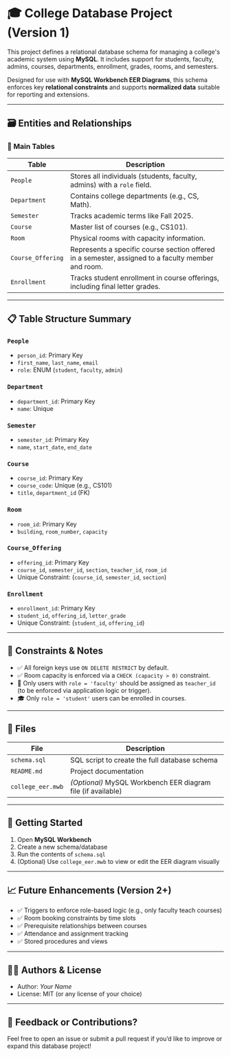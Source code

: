 # 🎓 College Database Project (Version 1)

This project defines a relational database schema for managing a college's academic system using **MySQL**. It includes support for students, faculty, admins, courses, departments, enrollment, grades, rooms, and semesters.

Designed for use with **MySQL Workbench EER Diagrams**, this schema enforces key **relational constraints** and supports **normalized data** suitable for reporting and extensions.

---

## 🗃️ Entities and Relationships

### 📌 Main Tables

| Table             | Description |
|------------------|-------------|
| `People`         | Stores all individuals (students, faculty, admins) with a `role` field. |
| `Department`     | Contains college departments (e.g., CS, Math). |
| `Semester`       | Tracks academic terms like Fall 2025. |
| `Course`         | Master list of courses (e.g., CS101). |
| `Room`           | Physical rooms with capacity information. |
| `Course_Offering`| Represents a specific course section offered in a semester, assigned to a faculty member and room. |
| `Enrollment`     | Tracks student enrollment in course offerings, including final letter grades. |

---

## 📋 Table Structure Summary

### `People`

- `person_id`: Primary Key
- `first_name`, `last_name`, `email`
- `role`: ENUM (`student`, `faculty`, `admin`)

### `Department`

- `department_id`: Primary Key
- `name`: Unique

### `Semester`

- `semester_id`: Primary Key
- `name`, `start_date`, `end_date`

### `Course`

- `course_id`: Primary Key
- `course_code`: Unique (e.g., CS101)
- `title`, `department_id` (FK)

### `Room`

- `room_id`: Primary Key
- `building`, `room_number`, `capacity`

### `Course_Offering`

- `offering_id`: Primary Key
- `course_id`, `semester_id`, `section`, `teacher_id`, `room_id`
- Unique Constraint: (`course_id`, `semester_id`, `section`)

### `Enrollment`

- `enrollment_id`: Primary Key
- `student_id`, `offering_id`, `letter_grade`
- Unique Constraint: (`student_id`, `offering_id`)

---

## 🔐 Constraints & Notes

- ✅ All foreign keys use `ON DELETE RESTRICT` by default.
- ✅ Room capacity is enforced via a `CHECK (capacity > 0)` constraint.
- 🔁 Only users with `role = 'faculty'` should be assigned as `teacher_id` (to be enforced via application logic or trigger).
- 🎓 Only `role = 'student'` users can be enrolled in courses.

---

## 📂 Files

| File | Description |
|------|-------------|
| `schema.sql` | SQL script to create the full database schema |
| `README.md` | Project documentation |
| `college_eer.mwb` | *(Optional)* MySQL Workbench EER diagram file (if available) |

---

## 🚀 Getting Started

1. Open **MySQL Workbench**
2. Create a new schema/database
3. Run the contents of `schema.sql`
4. (Optional) Use `college_eer.mwb` to view or edit the EER diagram visually

---

## 📈 Future Enhancements (Version 2+)

- ✅ Triggers to enforce role-based logic (e.g., only faculty teach courses)
- ✅ Room booking constraints by time slots
- ✅ Prerequisite relationships between courses
- ✅ Attendance and assignment tracking
- ✅ Stored procedures and views

---

## 🧑‍💻 Authors & License

- Author: *Your Name*
- License: MIT (or any license of your choice)

---

## 💬 Feedback or Contributions?

Feel free to open an issue or submit a pull request if you’d like to improve or expand this database project!

